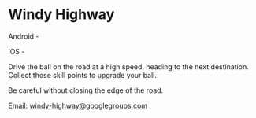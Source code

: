 # Windy Highway

Android - 

iOS - 


Drive the ball on the road at a high speed, heading to the next destination.
Collect those skill points to upgrade your ball.

Be careful without closing the edge of the road.


Email: windy-highway@googlegroups.com
